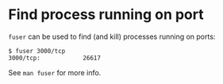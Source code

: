 # Find process running on port

`fuser` can be used to find (and kill) processes running on ports:

```shell
$ fuser 3000/tcp
3000/tcp:            26617
```

See `man fuser` for more info.

